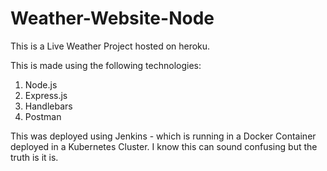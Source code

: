 # Weather-Website-Node
This is a Live Weather Project hosted on heroku. 

This is made using the following technologies:
1. Node.js
2. Express.js
3. Handlebars
4. Postman

This was deployed using Jenkins - which is running in a Docker Container deployed in a Kubernetes Cluster. I know this can sound confusing but the truth is it is.